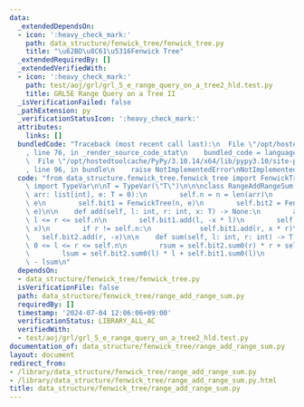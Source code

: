 ```yaml
---
data:
  _extendedDependsOn:
  - icon: ':heavy_check_mark:'
    path: data_structure/fenwick_tree/fenwick_tree.py
    title: "\u62BD\u8C61\u5316Fenwick Tree"
  _extendedRequiredBy: []
  _extendedVerifiedWith:
  - icon: ':heavy_check_mark:'
    path: test/aoj/grl/grl_5_e_range_query_on_a_tree2_hld.test.py
    title: GRL5E Range Query on a Tree II
  _isVerificationFailed: false
  _pathExtension: py
  _verificationStatusIcon: ':heavy_check_mark:'
  attributes:
    links: []
  bundledCode: "Traceback (most recent call last):\n  File \"/opt/hostedtoolcache/PyPy/3.10.14/x64/lib/pypy3.10/site-packages/onlinejudge_verify/documentation/build.py\"\
    , line 76, in _render_source_code_stat\n    bundled_code = language.bundle(\n\
    \  File \"/opt/hostedtoolcache/PyPy/3.10.14/x64/lib/pypy3.10/site-packages/onlinejudge_verify/languages/python.py\"\
    , line 96, in bundle\n    raise NotImplementedError\nNotImplementedError\n"
  code: "from data_structure.fenwick_tree.fenwick_tree import FenwickTree\nfrom typing\
    \ import TypeVar\n\nT = TypeVar(\"T\")\n\n\nclass RangeAddRangeSum:\n    def __init__(self,\
    \ arr: list[int], e: T = 0):\n        self.n = n = len(arr)\n        self.e =\
    \ e\n        self.bit1 = FenwickTree(n, e)\n        self.bit2 = FenwickTree(n,\
    \ e)\n\n    def add(self, l: int, r: int, x: T) -> None:\n        assert 0 <=\
    \ l <= r <= self.n\n        self.bit1.add(l, -x * l)\n        self.bit2.add(l,\
    \ x)\n        if r != self.n:\n            self.bit1.add(r, x * r)\n         \
    \   self.bit2.add(r, -x)\n\n    def sum(self, l: int, r: int) -> T:\n        assert\
    \ 0 <= l <= r <= self.n\n        rsum = self.bit2.sum0(r) * r + self.bit1.sum0(r)\n\
    \        lsum = self.bit2.sum0(l) * l + self.bit1.sum0(l)\n        return rsum\
    \ - lsum\n"
  dependsOn:
  - data_structure/fenwick_tree/fenwick_tree.py
  isVerificationFile: false
  path: data_structure/fenwick_tree/range_add_range_sum.py
  requiredBy: []
  timestamp: '2024-07-04 12:06:06+09:00'
  verificationStatus: LIBRARY_ALL_AC
  verifiedWith:
  - test/aoj/grl/grl_5_e_range_query_on_a_tree2_hld.test.py
documentation_of: data_structure/fenwick_tree/range_add_range_sum.py
layout: document
redirect_from:
- /library/data_structure/fenwick_tree/range_add_range_sum.py
- /library/data_structure/fenwick_tree/range_add_range_sum.py.html
title: data_structure/fenwick_tree/range_add_range_sum.py
---
```

